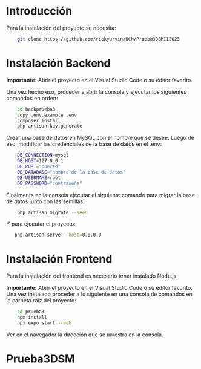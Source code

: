 # Introducción
Para la instalación del proyecto se necesita:

```bash
    git clone https://github.com/rickyurvinaUCN/Prueba3DSMII2023
```
# Instalación Backend

**Importante:**
Abrir el proyecto en el Visual Studio Code o su editor favorito.

Una vez hecho eso, proceder a abrir la consola y ejecutar los siguientes comandos en orden:

```bash
    cd backprueba3
    copy .env.example .env
    composer install
    php artisan key:generate
```
Crear una base de datos en MySQL con el nombre que se desee.
Luego de eso, modificar las credenciales de la base de datos en el .env:

```bash
    DB_CONNECTION=mysql
    DB_HOST=127.0.0.1
    DB_PORT="puerto"
    DB_DATABASE="nombre de la base de datos"
    DB_USERNAME=root
    DB_PASSWORD="contraseña"
```

Finalmente en la consola ejecutar el siguiente comando para migrar la base de datos junto con las semillas:

```bash
    php artisan migrate --seed
```

Y para ejecutar el proyecto:

```bash
   php artisan serve --host=0.0.0.0
```

# Instalación Frontend

Para la instalación del frontend es necesario tener instalado Node.js.

**Importante:**
Abrir el proyecto en el Visual Studio Code o su editor favorito.
Una vez instalado proceder a lo siguiente en una consola de comandos en la carpeta raíz del proyecto:

```bash
    cd prueba3
    npm install
    npx expo start --web
```

Ver en el navegador la dirección que se muestra en la consola.


# Prueba3DSM
